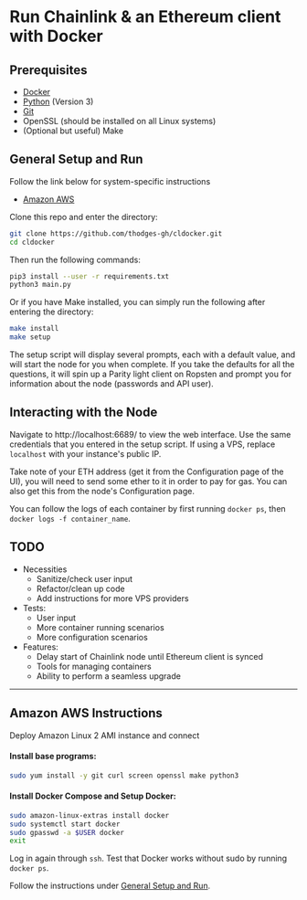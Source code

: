 # Run Chainlink & an Ethereum client with Docker

## Prerequisites

- [Docker](https://docs.docker.com/install/#supported-platforms)
- [Python](https://www.python.org/downloads/) (Version 3)
- [Git](https://git-scm.com/downloads)
- OpenSSL (should be installed on all Linux systems)
- (Optional but useful) Make

## General Setup and Run

Follow the link below for system-specific instructions
- [Amazon AWS](#amazon-aws-instructions)

Clone this repo and enter the directory:

```bash
git clone https://github.com/thodges-gh/cldocker.git
cd cldocker
```

Then run the following commands:

```bash
pip3 install --user -r requirements.txt
python3 main.py
```

Or if you have Make installed, you can simply run the following after entering the directory:

```bash
make install
make setup
```

The setup script will display several prompts, each with a default value, and will start the node for you when complete. If you take the defaults for all the questions, it will spin up a Parity light client on Ropsten and prompt you for information about the node (passwords and API user).

## Interacting with the Node

Navigate to http://localhost:6689/ to view the web interface. Use the same credentials that you entered in the setup script. If using a VPS, replace `localhost` with your instance's public IP.

Take note of your ETH address (get it from the Configuration page of the UI), you will need to send some ether to it in order to pay for gas. You can also get this from the node's Configuration page.

You can follow the logs of each container by first running `docker ps`, then `docker logs -f container_name`.

## TODO

- Necessities
	- Sanitize/check user input
	- Refactor/clean up code
	- Add instructions for more VPS providers
- Tests:
	- User input
	- More container running scenarios
	- More configuration scenarios
- Features:
	- Delay start of Chainlink node until Ethereum client is synced
	- Tools for managing containers
	- Ability to perform a seamless upgrade

---

## Amazon AWS Instructions

Deploy Amazon Linux 2 AMI instance and connect

#### Install base programs:

```bash
sudo yum install -y git curl screen openssl make python3
```

#### Install Docker Compose and Setup Docker:

```bash
sudo amazon-linux-extras install docker
sudo systemctl start docker
sudo gpasswd -a $USER docker
exit
```

Log in again through `ssh`. Test that Docker works without sudo by running `docker ps`.

Follow the instructions under [General Setup and Run](#general-setup-and-run).
